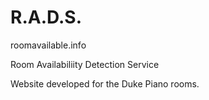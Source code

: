 # R.A.D.S.

roomavailable.info

Room Availabiliity Detection Service

Website developed for the Duke Piano rooms.
